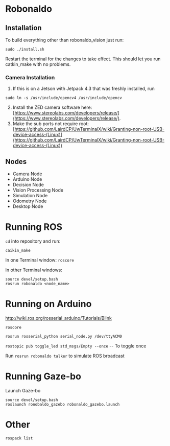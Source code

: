 # Robonaldo

## Installation

To build everything other than robonaldo_vision just run:
```
sudo ./install.sh
```
Restart the terminal for the changes to take effect. This should let you run catkin_make with no problems.

### Camera Installation

1. If this is on a Jetson with Jetpack 4.3 that was freshly installed, run
```
sudo ln -s /usr/include/opencv4 /usr/include/opencv
```
2. Install the ZED camera software here: [https://www.stereolabs.com/developers/release/](https://www.stereolabs.com/developers/release/).
3. Make the sub ports not require root: [https://github.com/LairdCP/UwTerminalX/wiki/Granting-non-root-USB-device-access-(Linux)](https://github.com/LairdCP/UwTerminalX/wiki/Granting-non-root-USB-device-access-(Linux))

## Nodes
* Camera Node
* Arduino Node
* Decision Node
* Vision Processing Node
* Simulation Node
* Odometry Node
* Desktop Node

# Running ROS

`cd` into repository and run:
```
caikin_make
```


In one Terminal window: `roscore`

In other Terminal windows:

```
source devel/setup.bash 
rosrun robonaldo <node_name>
```

# Running on Arduino


http://wiki.ros.org/rosserial_arduino/Tutorials/Blink


`roscore`

`rosrun rosserial_python serial_node.py /dev/ttyACM0`

`rostopic pub toggle_led std_msgs/Empty --once` -- To toggle once

Run `rosrun robonaldo talker` to simulate ROS broadcast


# Running Gaze-bo

Launch Gaze-bo
```
source devel/setup.bash
roslaunch ronobaldo_gazebo robonaldo_gazebo.launch
```


# Other

`rospack list`
